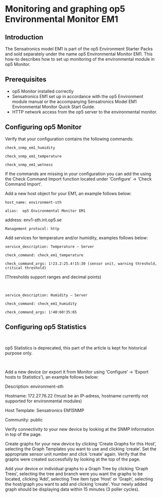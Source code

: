 # Monitoring and graphing op5 Environmental Monitor EM1

## **Introduction**

The Sensatronics model EM1 is part of the op5 Environment Starter Packs and sold separately under the name op5 Environmental Monitor EM1. This how-to describes how to set up monitoring of the environmental module in op5 Monitor.

## **Prerequisites**

-   op5 Monitor installed correctly
-   Sensatronics EM1 set up in accordance with the op5 Environment module manual or the accompanying Sensatronics Model EM1 Environmental Monitor Quick Start Guide.
-   HTTP network access from the op5 server to the environmental monitor.

## **Configuring op5 Monitor**

Verify that your configuration contains the following commands:

    check_snmp_em1_humidity

    check_snmp_em1_temperature

    check_snmp_em1_wetness

If the commands are missing in your configuration you can add the using the Check Command Import function located under ‘Configure’ -\> ‘Check Command Import’.

Add a new host object for your EM1, an example follows below:

    host_name: environment-sth

    alias:  op5 Environmental Monitor EM1

address: env1-sth.int.op5.se

    Management protocol: http

Add services for temperature and/or humidity, examples follows below:

    service_description: Temperature – Server

    check_command: check_em1_temperature

    check_command_args: 1!23.2:25.4!15:30 (sensor unit, warning threshold, critical threshold)

(Thresholds support ranges and decimal points)

 

    service_description: Humidity – Server

    check_command: check_em1_humidity

    check_command_args: 1!40:60!35:65

## **Configuring op5 Statistics**

 

op5 Statistics is deprecated, this part of the article is kept for historical purpose only.

 

Add a new device (or export it from Monitor using ‘Configure’ -\> ‘Export hosts to Statistics’), an example follows below:

Description: environment-sth

Hostname: 172.27.76.22 (!must be an IP-adress, hostname currently not supported for environmental modules)

Host Template: Sensatronics EM1SNMP

Community: public

Verify connectivity to your new device by looking at the SNMP Information in top of the page.

Create graphs for your new device by clicking ‘Create Graphs for this Host’, selecting the Graph Templates you want to use and clicking ‘create’. Set the appropriate sensor unit number and click ‘create’ again. Verify that the graphs were created successfully by looking at the top of the page.

Add your device or individual graphs to a Graph Tree by clicking ‘Graph Trees’, selecting the tree and branch were you want the graphs to be located, clicking ‘Add’, selecting Tree item type ‘Host’ or ‘Graph’, selecting the host/graph you want to add and clicking ‘create’. Your newly added graph should be displaying data within 15 minutes (3 poller cycles).

 


